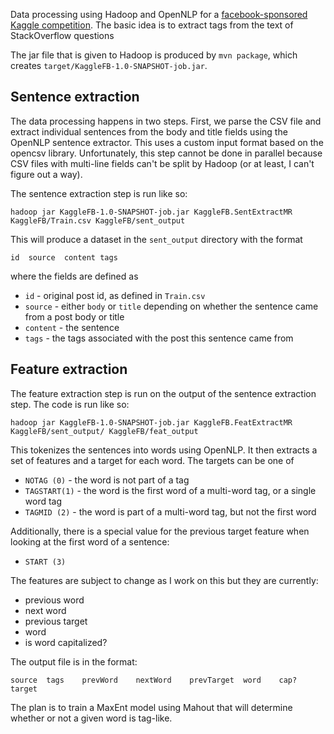 Data processing using Hadoop and OpenNLP for a [facebook-sponsored Kaggle competition](http://www.kaggle.com/c/facebook-recruiting-iii-keyword-extraction).
The basic idea is to extract tags from the text of StackOverflow questions

The jar file that is given to Hadoop is produced by `mvn package`, which creates `target/KaggleFB-1.0-SNAPSHOT-job.jar`.

## Sentence extraction

The data processing happens in two steps. First, we parse the CSV file and extract individual sentences from the body
and title fields using the OpenNLP sentence extractor. This uses a custom input format based on the opencsv library.
Unfortunately, this step
cannot be done in parallel because CSV files with multi-line fields can't be split by Hadoop (or at least, I can't
figure out a way).

The sentence extraction step is run like so:

```
hadoop jar KaggleFB-1.0-SNAPSHOT-job.jar KaggleFB.SentExtractMR KaggleFB/Train.csv KaggleFB/sent_output
```

This will produce a dataset in the `sent_output` directory with the format

```
id  source  content tags
```

where the fields are defined as

* `id` - original post id, as defined in `Train.csv`
* `source` - either `body` or `title` depending on whether the sentence came from a post body or title
* `content` - the sentence
* `tags` - the tags associated with the post this sentence came from

## Feature extraction

The feature extraction step is run on the output of the sentence extraction step. The code is run like so:

```
hadoop jar KaggleFB-1.0-SNAPSHOT-job.jar KaggleFB.FeatExtractMR KaggleFB/sent_output/ KaggleFB/feat_output
```

This tokenizes the sentences into words using OpenNLP. It then extracts a set of features and a target for each word.
The targets can be one of

* `NOTAG (0)` - the word is not part of a tag
* `TAGSTART(1)` - the word is the first word of a multi-word tag, or a single word tag
* `TAGMID (2)` - the word is part of a multi-word tag, but not the first word

Additionally, there is a special value for the previous target feature when looking at the first word of a sentence:

* `START (3)`

The features are subject to change as I work on this but they are currently:

* previous word
* next word
* previous target
* word
* is word capitalized?

The output file is in the format:

```
source  tags    prevWord    nextWord    prevTarget  word    cap?    target
```

The plan is to train a MaxEnt model using Mahout that will determine whether or not a given word is tag-like.